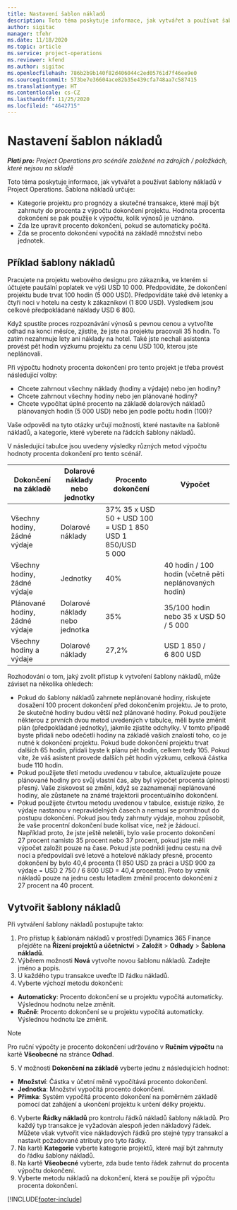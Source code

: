 ```yaml
---
title: Nastavení šablon nákladů
description: Toto téma poskytuje informace, jak vytvářet a používat šablony nákladů v Project Operations.
author: sigitac
manager: tfehr
ms.date: 11/18/2020
ms.topic: article
ms.service: project-operations
ms.reviewer: kfend
ms.author: sigitac
ms.openlocfilehash: 786b2b9b140f82d406044c2ed05761d7f46ee9e0
ms.sourcegitcommit: 573be7e36604ace82b35e439cfa748aa7c587415
ms.translationtype: HT
ms.contentlocale: cs-CZ
ms.lasthandoff: 11/25/2020
ms.locfileid: "4642715"
---
```

# <a name="set-up-cost-templates"></a>Nastavení šablon nákladů

_**Platí pro:** Project Operations pro scénáře založené na zdrojích / položkách, které nejsou na skladě_


Toto téma poskytuje informace, jak vytvářet a používat šablony nákladů v Project Operations. Šablona nákladů určuje:

- Kategorie projektu pro prognózy a skutečné transakce, které mají být zahrnuty do procenta z výpočtu dokončení projektu. Hodnota procenta dokončení se pak použije k výpočtu, kolik výnosů je uznáno.
- Zda lze upravit procento dokončení, pokud se automaticky počítá.
- Zda se procento dokončení vypočítá na základě množství nebo jednotek.

## <a name="cost-template-example"></a>Příklad šablony nákladů

Pracujete na projektu webového designu pro zákazníka, ve kterém si účtujete paušální poplatek ve výši USD 10 000. Předpovídáte, že dokončení projektu bude trvat 100 hodin (5 000 USD). Předpovídáte také dvě letenky a čtyři noci v hotelu na cesty k zákazníkovi (1 800 USD). Výsledkem jsou celkové předpokládané náklady USD 6 800.

Když spustíte proces rozpoznávání výnosů s pevnou cenou a vytvoříte odhad na konci měsíce, zjistíte, že jste na projektu pracovali 35 hodin. To zatím nezahrnuje lety ani náklady na hotel. Také jste nechali asistenta provést pět hodin výzkumu projektu za cenu USD 100, kterou jste neplánovali.

Při výpočtu hodnoty procenta dokončení pro tento projekt je třeba provést následující volby:

- Chcete zahrnout všechny náklady (hodiny a výdaje) nebo jen hodiny?
- Chcete zahrnout všechny hodiny nebo jen plánované hodiny?
- Chcete vypočítat úplné procento na základě dolarových nákladů plánovaných hodin (5 000 USD) nebo jen podle počtu hodin (100)?

Vaše odpovědi na tyto otázky určují možnosti, které nastavíte na šabloně nákladů, a kategorie, které vyberete na řádcích šablony nákladů.

V následující tabulce jsou uvedeny výsledky různých metod výpočtu hodnoty procenta dokončení pro tento scénář.

| Dokončení na základě | Dolarové náklady nebo jednotky | Procento dokončení | Výpočet |
| --- | --- | --- | --- |
| Všechny hodiny, žádné výdaje | Dolarové náklady | 37% 35 x USD 50 + USD 100 = USD 1 850 USD 1 850/USD 5 000 |
| Všechny hodiny, žádné výdaje | Jednotky | 40% | 40 hodin / 100 hodin (včetně pěti neplánovaných hodin) |
| Plánované hodiny, žádné výdaje | Dolarové náklady nebo jednotka | 35% | 35/100 hodin nebo 35 x USD 50 / 5 000 |
| Všechny hodiny a výdaje | Dolarové náklady | 27,2% | USD 1 850 / 6 800 USD |

Rozhodování o tom, jaký zvolit přístup k vytvoření šablony nákladů, může záviset na několika ohledech:

- Pokud do šablony nákladů zahrnete neplánované hodiny, riskujete dosažení 100 procent dokončení před dokončením projektu. Je to proto, že skutečné hodiny budou větší než plánované hodiny. Pokud použijete některou z prvních dvou metod uvedených v tabulce, měli byste změnit plán (předpokládané jednotky), jakmile zjistíte odchylky. V tomto případě byste přidali nebo odečetli hodiny na základě vašich znalostí toho, co je nutné k dokončení projektu. Pokud bude dokončení projektu trvat dalších 65 hodin, přidali byste k plánu pět hodin, celkem tedy 105. Pokud víte, že váš asistent provede dalších pět hodin výzkumu, celková částka bude 110 hodin.
- Pokud použijete třetí metodu uvedenou v tabulce, aktualizujete pouze plánované hodiny pro svůj vlastní čas, aby byl výpočet procenta úplnosti přesný. Vaše ziskovost se změní, když se zaznamenají neplánované hodiny, ale zůstanete na známé trajektorii procentuálního dokončení.
- Pokud použijete čtvrtou metodu uvedenou v tabulce, existuje riziko, že výdaje nastanou v nepravidelných časech a nemusí se promítnout do postupu dokončení. Pokud jsou tedy zahrnuty výdaje, mohou způsobit, že vaše procentní dokončení bude kolísat více, než je žádoucí. Například proto, že jste ještě neletěli, bylo vaše procento dokončení 27 procent namísto 35 procent nebo 37 procent, pokud jste měli výpočet založit pouze na čase. Pokud jste podnikli jednu cestu na dvě noci a předpovídali své letové a hotelové náklady přesně, procento dokončení by bylo 40,4 procenta (1 850 USD za práci a USD 900 za výdaje = USD 2 750 / 6 800 USD = 40,4 procenta). Proto by vznik nákladů pouze na jednu cestu letadlem změnil procento dokončení z 27 procent na 40 procent.

## <a name="create-cost-templates"></a>Vytvořit šablony nákladů
Při vytváření šablony nákladů postupujte takto:

1. Pro přístup k šablonám nákladů v prostředí Dynamics 365 Finance přejděte na **Řízení projektů a účetnictví** > **Založit** > **Odhady** > **Šablona nákladů**.
2. Výběrem možnosti **Nová** vytvořte novou šablonu nákladů. Zadejte jméno a popis.
3. U každého typu transakce uveďte ID řádku nákladů.
4. Vyberte výchozí metodu dokončení:

  - **Automaticky**: Procento dokončení se u projektu vypočítá automaticky. Výslednou hodnotu nelze změnit.
  - **Ručně**: Procento dokončení se u projektu vypočítá automaticky. Výslednou hodnotu lze změnit.

  > [!NOTE]
  > Pro ruční výpočty je procento dokončení udržováno v **Ručním výpočtu** na kartě **Všeobecné** na stránce **Odhad**.

5. V možnosti **Dokončení na základě** vyberte jednu z následujících hodnot:

  - **Množství**: Částka v účetní měně vypočítává procento dokončení.
  - **Jednotka**: Množství vypočítá procento dokončení.
  - **Přímka**: Systém vypočítá procento dokončení na poměrném základě pomocí dat zahájení a ukončení projektu k určení délky projektu.

6. Vyberte **Řádky nákladů** pro kontrolu řádků nákladů šablony nákladů. Pro každý typ transakce je vyžadován alespoň jeden nákladový řádek. Můžete však vytvořit více nákladových řádků pro stejné typy transakcí a nastavit požadované atributy pro tyto řádky.
7. Na kartě **Kategorie** vyberte kategorie projektů, které mají být zahrnuty do řádku šablony nákladů.
8. Na kartě **Všeobecné** vyberte, zda bude tento řádek zahrnut do procenta výpočtu dokončení.
9. Vyberte metodu nákladů na dokončení, která se použije při výpočtu procenta dokončení.


[!INCLUDE[footer-include](../includes/footer-banner.md)]